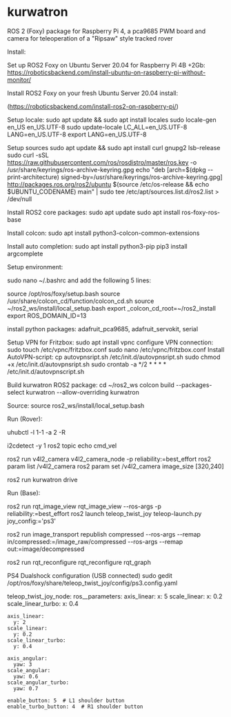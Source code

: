 # kurwatron
ROS 2 (Foxy) package for Raspberry Pi 4, a pca9685 PWM board and camera for teleoperation of a "Ripsaw" style tracked rover

Install:

Set up ROS2 Foxy on Ubuntu Server 20.04 for Raspberry Pi 4B +2Gb:
https://roboticsbackend.com/install-ubuntu-on-raspberry-pi-without-monitor/



Install ROS2 Foxy on your fresh Ubuntu Server 20.04 install:

(https://roboticsbackend.com/install-ros2-on-raspberry-pi/)

Setup locale:
sudo apt update && sudo apt install locales
sudo locale-gen en_US en_US.UTF-8
sudo update-locale LC_ALL=en_US.UTF-8 LANG=en_US.UTF-8
export LANG=en_US.UTF-8


Setup sources
sudo apt update && sudo apt install curl gnupg2 lsb-release
sudo curl -sSL https://raw.githubusercontent.com/ros/rosdistro/master/ros.key  -o /usr/share/keyrings/ros-archive-keyring.gpg
echo "deb [arch=$(dpkg --print-architecture) signed-by=/usr/share/keyrings/ros-archive-keyring.gpg] http://packages.ros.org/ros2/ubuntu $(source /etc/os-release && echo $UBUNTU_CODENAME) main" | sudo tee /etc/apt/sources.list.d/ros2.list > /dev/null


Install ROS2 core packages:
sudo apt update
sudo apt install ros-foxy-ros-base


Install colcon:
sudo apt install python3-colcon-common-extensions


Install auto completion:
sudo apt install python3-pip
pip3 install argcomplete


Setup environment:

sudo nano ~/.bashrc
and add the following 5 lines:

source /opt/ros/foxy/setup.bash
source /usr/share/colcon_cd/function/colcon_cd.sh
source ~/ros2_ws/install/local_setup.bash
export _colcon_cd_root=~/ros2_install
export ROS_DOMAIN_ID=13


install python packages: adafruit_pca9685, adafruit_servokit, serial


Setup VPN for Fritzbox:
sudo apt install vpnc
configure VPN connection:
sudo touch /etc/vpnc/fritzbox.conf
sudo nano /etc/vpnc/fritzbox.conf
Install AutoVPN-script:
cp autovpnsript.sh /etc/init.d/autovpnsript.sh
sudo chmod +x /etc/init.d/autovpnsript.sh
sudo crontab -a
*/2 * * * * /etc/init.d/autovpnscript.sh




Build kurwatron ROS2 package:
cd ~/ros2_ws
colcon build --packages-select kurwatron --allow-overriding kurwatron

Source:
source ros2_ws/install/local_setup.bash



Run (Rover):

uhubctl -l 1-1 -a 2 -R

i2cdetect -y 1
ros2 topic echo cmd_vel

ros2 run v4l2_camera v4l2_camera_node -p reliability:=best_effort
ros2 param list /v4l2_camera
ros2 param set /v4l2_camera image_size [320,240]

ros2 run kurwatron drive





Run (Base):

ros2 run rqt_image_view rqt_image_view --ros-args -p reliability:=best_effort
ros2 launch teleop_twist_joy teleop-launch.py joy_config:='ps3'

ros2 run image_transport republish compressed --ros-args --remap in/compressed:=/image_raw/compressed --ros-args --remap out:=image/decompressed

ros2 run rqt_reconfigure rqt_reconfigure
rqt_graph


PS4 Dualshock configuration (USB connected)
sudo gedit /opt/ros/foxy/share/teleop_twist_joy/config/ps3.config.yaml

teleop_twist_joy_node:
  ros__parameters:
    axis_linear:
      x: 5
    scale_linear:
      x: 0.2
    scale_linear_turbo:
      x: 0.4

    axis_linear:
      y: 2
    scale_linear:
      y: 0.2
    scale_linear_turbo:
      y: 0.4

    axis_angular:
      yaw: 3
    scale_angular:
      yaw: 0.6
    scale_angular_turbo:
      yaw: 0.7

    enable_button: 5  # L1 shoulder button
    enable_turbo_button: 4  # R1 shoulder button
